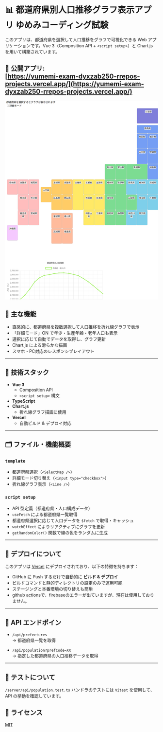 # 📊 都道府県別人口推移グラフ表示アプリ ゆめみコーディング試験

このアプリは、都道府県を選択して人口推移をグラフで可視化できる Web アプリケーションです。Vue 3（Composition API + `<script setup>`）と Chart.js を用いて構築されています。

🔗 **公開アプリ**:  
[https://yumemi-exam-dyxzab250-rrepos-projects.vercel.app/](https://yumemi-exam-dyxzab250-rrepos-projects.vercel.app/)
---
![アプリ画像](/app.png "サンプル")

## 🔧 主な機能

- 直感的に、都道府県を複数選択して人口推移を折れ線グラフで表示  
- 「詳細モード」ON で年少・生産年齢・老年人口も表示  
- 選択に応じて自動でデータを取得し、グラフ更新  
- Chart.js による滑らかな描画  
- スマホ・PC対応のレスポンシブレイアウト

---

## 🧪 技術スタック

- **Vue 3**
  - Composition API
  - `<script setup>` 構文
- **TypeScript**
- **Chart.js**
  - 折れ線グラフ描画に使用
- **Vercel**
  - 自動ビルド & デプロイ対応

---

## 🗂 ファイル・機能概要

### `template`

- 都道府県選択（`<SelectMap />`）
- 詳細モード切り替え（`<input type="checkbox">`）
- 折れ線グラフ表示（`<Line />`）

### `script setup`

- API 型定義（都道府県・人口構成データ）
- `useFetch` による都道府県一覧取得
- 都道府県選択に応じて人口データを `$fetch` で取得・キャッシュ
- `watchEffect` によりリアクティブにグラフを更新
- `getRandomColor()` 関数で線の色をランダムに生成

---

## 🚀 デプロイについて

このアプリは [Vercel](https://vercel.com/) にデプロイされており、以下の特徴を持ちます：

- GitHub に Push するだけで自動的に **ビルド & デプロイ**
- ビルドコマンドと静的ディレクトリの設定のみで運用可能
- ステージングと本番環境の切り替えも簡単
- github actionsで、firebaseのエラーが出ていますが、現在は使用しておりません。

---

## 📌 API エンドポイン

- `/api/prefectures`  
  → 都道府県一覧を取得

- `/api/population?prefCode=XX`  
  → 指定した都道府県の人口推移データを取得

---

## 🧪 テストについて

`/server/api/population.test.ts` ハンドラのテストには `Vitest` を使用して、API の挙動を確認しています。


## 📜 ライセンス

[MIT](LICENSE)

